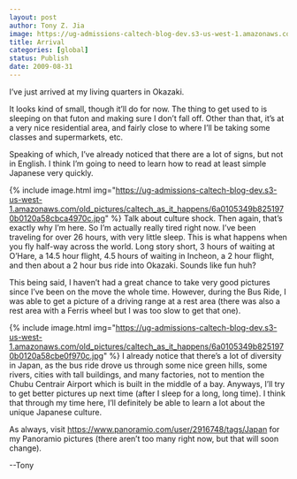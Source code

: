 ```yaml
---
layout: post
author: Tony Z. Jia
image: https://ug-admissions-caltech-blog-dev.s3-us-west-1.amazonaws.com/old_pictures/caltech_as_it_happens/6a0105349b8251970b0120a535ea26970b.jpg
title: Arrival
categories: [global]
status: Publish
date: 2009-08-31
---
```



I’ve just arrived at my living quarters in Okazaki.

It looks kind of small, though it’ll do for now. The thing to get used to is sleeping on that futon and making sure I don’t fall off. Other than that, it’s at a very nice residential area, and fairly close to where I’ll be taking some classes and supermarkets, etc.

Speaking of which, I’ve already noticed that there are a lot of signs, but not in English. I think I’m going to need to learn how to read at least simple Japanese very quickly. 


{% include image.html img="https://ug-admissions-caltech-blog-dev.s3-us-west-1.amazonaws.com/old_pictures/caltech_as_it_happens/6a0105349b8251970b0120a58cbca4970c.jpg" %}
Talk about culture shock. Then again, that’s exactly why I’m here. 
So I’m actually really tired right now. I’ve been traveling for over 26 hours, with very little sleep. This is what happens when you fly half-way across the world. Long story short, 3 hours of waiting at O’Hare, a 14.5 hour flight, 4.5 hours of waiting in Incheon, a 2 hour flight, and then about a 2 hour bus ride into Okazaki. Sounds like fun huh?

This being said, I haven’t had a great chance to take very good pictures since I’ve been on the move the whole time. However, during the Bus Ride, I was able to get a picture of a driving range at a rest area (there was also a rest area with a Ferris wheel but I was too slow to get that one). 


{% include image.html img="https://ug-admissions-caltech-blog-dev.s3-us-west-1.amazonaws.com/old_pictures/caltech_as_it_happens/6a0105349b8251970b0120a58cbe0f970c.jpg" %}
I already notice that there’s a lot of diversity in Japan, as the bus ride drove us through some nice green hills, some rivers, cities with tall buildings, and many factories, not to mention the Chubu Centrair Airport which is built in the middle of a bay. Anyways, I’ll try to get better pictures up next time (after I sleep for a long, long time). I think that through my time here, I’ll definitely be able to learn a lot about the unique Japanese culture. 

As always, visit <a href="https://www.panoramio.com/user/2916748/tags/Japan">https://www.panoramio.com/user/2916748/tags/Japan</a> for my Panoramio pictures (there aren’t too many right now, but that will soon change).

--Tony

